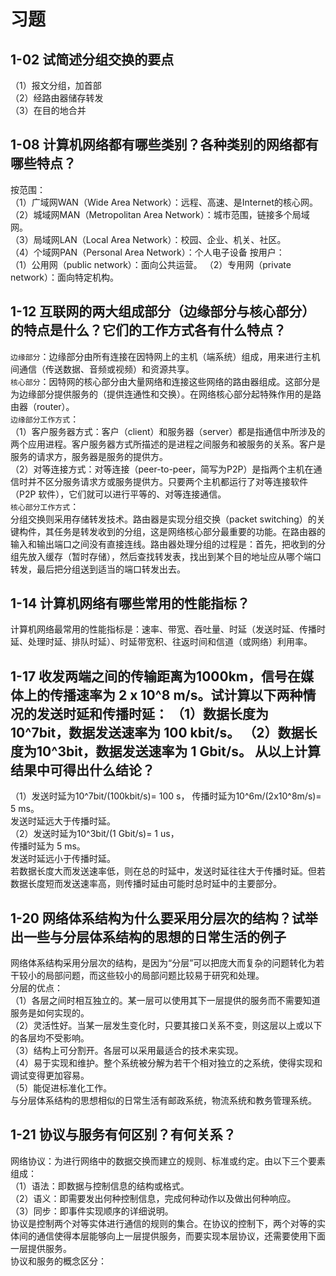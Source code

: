 # 习题

## 1-02 试简述分组交换的要点

（1）报文分组，加首部  
（2）经路由器储存转发  
（3）在目的地合并  

## 1-08 计算机网络都有哪些类别？各种类别的网络都有哪些特点？

按范围：  
（1）广域网WAN（Wide Area Network）：远程、高速、是Internet的核心网。  
（2）城域网MAN（Metropolitan Area Network）：城市范围，链接多个局域网。  
（3）局域网LAN（Local Area Network）：校园、企业、机关、社区。  
（4）个域网PAN（Personal Area Network）：个人电子设备
按用户：  
（1）公用网（public network）：面向公共运营。
（2）专用网（private network）：面向特定机构。  

## 1-12 互联网的两大组成部分（边缘部分与核心部分）的特点是什么？它们的工作方式各有什么特点？

`边缘部分`：边缘部分由所有连接在因特网上的主机（端系统）组成，用来进行主机间通信（传送数据、音频或视频）和资源共享。  
`核心部分`：因特网的核心部分由大量网络和连接这些网络的路由器组成。这部分是为边缘部分提供服务的（提供连通性和交换）。在网络核心部分起特殊作用的是路由器（router）。  
`边缘部分工作方式`：  
（1）客户服务器方式：客户（client）和服务器（server）都是指通信中所涉及的两个应用进程。客户服务器方式所描述的是进程之间服务和被服务的关系。客户是服务的请求方，服务器是服务的提供方。  
（2）对等连接方式：对等连接（peer-to-peer，简写为P2P）是指两个主机在通信时并不区分服务请求方或服务提供方。只要两个主机都运行了对等连接软件（P2P 软件），它们就可以进行平等的、对等连接通信。  
`核心部分工作方式`：  
分组交换则采用存储转发技术。路由器是实现分组交换（packet switching）的关键构件，其任务是转发收到的分组，这是网络核心部分最重要的功能。在路由器的输入和输出端口之间没有直接连线。路由器处理分组的过程是：首先，把收到的分组先放入缓存（暂时存储），然后查找转发表，找出到某个目的地址应从哪个端口转发，最后把分组送到适当的端口转发出去。  

## 1-14 计算机网络有哪些常用的性能指标？

计算机网络最常用的性能指标是：速率、带宽、吞吐量、时延（发送时延、传播时延、处理时延、排队时延）、时延带宽积、往返时间和信道（或网络）利用率。

## 1-17 收发两端之间的传输距离为1000km，信号在媒体上的传播速率为 2 x 10^8 m/s。试计算以下两种情况的发送时延和传播时延：  （1）数据长度为10^7bit，数据发送速率为 100 kbit/s。  （2）数据长度为10^3bit，数据发送速率为 1 Gbit/s。  从以上计算结果中可得出什么结论？

（1）发送时延为10^7bit/(100kbit/s)= 100 s，
传播时延为10^6m/(2x10^8m/s)= 5 ms。  
发送时延远大于传播时延。  
（2）发送时延为10^3bit/(1 Gbit/s)= 1 us，  
传播时延为 5 ms。  
发送时延远小于传播时延。  
若数据长度大而发送速率低，则在总的时延中，发送时延往往大于传播时延。但若数据长度短而发送速率高，则传播时延由可能时总时延中的主要部分。

## 1-20 网络体系结构为什么要采用分层次的结构？试举出一些与分层体系结构的思想的日常生活的例子

网络体系结构采用分层次的结构，是因为“分层”可以把庞大而复杂的问题转化为若干较小的局部问题，而这些较小的局部问题比较易于研究和处理。  
分层的优点：  
（1）各层之间时相互独立的。某一层可以使用其下一层提供的服务而不需要知道服务是如何实现的。  
（2）灵活性好。当某一层发生变化时，只要其接口关系不变，则这层以上或以下的各层均不受影响。  
（3）结构上可分割开。各层可以采用最适合的技术来实现。  
（4）易于实现和维护。整个系统被分解为若干个相对独立的之系统，使得实现和调试变得更加容易。  
（5）能促进标准化工作。  
与分层体系结构的思想相似的日常生活有邮政系统，物流系统和教务管理系统。

## 1-21 协议与服务有何区别？有何关系？

网络协议：为进行网络中的数据交换而建立的规则、标准或约定。由以下三个要素组成：  
（1）语法：即数据与控制信息的结构或格式。  
（2）语义：即需要发出何种控制信息，完成何种动作以及做出何种响应。  
（3）同步：即事件实现顺序的详细说明。  
协议是控制两个对等实体进行通信的规则的集合。在协议的控制下，两个对等的实体间的通信使得本层能够向上一层提供服务，而要实现本层协议，还需要使用下面一层提供服务。  
协议和服务的概念区分：

